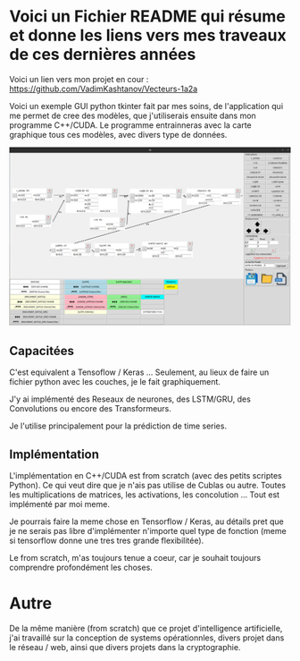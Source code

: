 # Voici un Fichier README qui résume et donne les liens vers mes traveaux de ces dernières années

Voici un lien vers mon projet en cour : https://github.com/VadimKashtanov/Vecteurs-1a2a

Voici un exemple GUI python tkinter fait par mes soins, de l'application qui me permet de cree des modèles, que j'utiliserais ensuite dans mon programme C++/CUDA. Le programme entrainneras avec la carte graphique tous ces modèles, avec divers type de données. 

![alt text](https://github.com/VadimKashtanov/Mes-Librairies/blob/main/_img.png)

## Capacitées

C'est equivalent a Tensoflow / Keras ... Seulement, au lieux de faire un fichier python avec les couches, je le fait graphiquement.

J'y ai implémenté des Reseaux de neurones, des LSTM/GRU, des Convolutions ou encore des Transformeurs.

Je l'utilise principalement pour la prédiction de time series.

## Implémentation

L'implémentation en C++/CUDA est from scratch (avec des petits scriptes Python). Ce qui veut dire que je n'ais pas utilise de Cublas ou autre. Toutes les multiplications de matrices, les activations, les concolution ... Tout est implémenté par moi meme.

Je pourrais faire la meme chose en Tensorflow / Keras, au détails pret que je ne serais pas libre d'implémenter n'importe quel type de fonction (meme si tensorflow donne une tres tres grande flexibilitée).

Le from scratch, m'as toujours tenue a coeur, car je souhait toujours comprendre profondément les choses.

# Autre

De la même manière (from scratch) que ce projet d'intelligence artificielle, j'ai travaillé sur la conception de systems opérationnles, divers projet dans le réseau / web, ainsi que divers projets dans la cryptographie.
